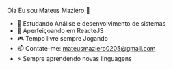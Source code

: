 Ola Eu sou Mateus Maziero 👋

- 🔭 Estudando Análise e desenvolvimento de sistemas
- 🌱 Aperfeiçoando em ReacteJS
- 🎮 Tempo livre sempre Jogando
- 📫 Contate-me: mateusmaziero0205@gmail.com
- ⚡ Sempre aprendendo novas linguagens
